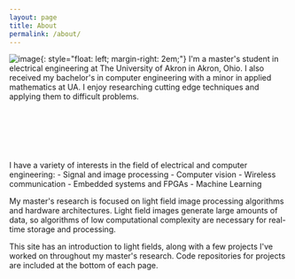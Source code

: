 ```yaml
---
layout: page
title: About
permalink: /about/
---
```


![image](../images/Headshot.jpg){: style="float: left; margin-right: 2em;"}
I'm a master's student in electrical engineering at The University of Akron in Akron, Ohio. I also received my bachelor's in computer engineering with a minor in applied mathematics at UA. I enjoy researching cutting edge techniques and applying them to difficult problems.

<p>&nbsp;</p>
<p>&nbsp;</p>
<p>&nbsp;</p>
I have a variety of interests in the field of electrical and computer engineering:
- Signal and image processing
- Computer vision
- Wireless communication
- Embedded systems and FPGAs
- Machine Learning

My master's research is focused on light field image processing algorithms and hardware architectures. Light field images generate large amounts of data, so algorithms of low computational complexity are necessary for real-time storage and processing.

This site has an introduction to light fields, along with a few projects I've worked on throughout my master's research. Code repositories for projects are included at the bottom of each page.